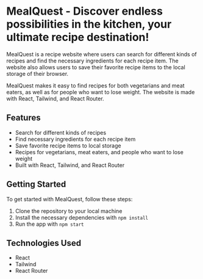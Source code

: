 # MealQuest - Discover endless possibilities in the kitchen, your ultimate recipe destination!

MealQuest is a recipe website where users can search for different kinds of recipes and find the necessary ingredients for each recipe item. The website also allows users to save their favorite recipe items to the local storage of their browser.

MealQuest makes it easy to find recipes for both vegetarians and meat eaters, as well as for people who want to lose weight. The website is made with React, Tailwind, and React Router.

## Features

- Search for different kinds of recipes
- Find necessary ingredients for each recipe item
- Save favorite recipe items to local storage
- Recipes for vegetarians, meat eaters, and people who want to lose weight
- Built with React, Tailwind, and React Router

## Getting Started

To get started with MealQuest, follow these steps:

1. Clone the repository to your local machine
2. Install the necessary dependencies with `npm install`
3. Run the app with `npm start`


## Technologies Used

- React
- Tailwind
- React Router
